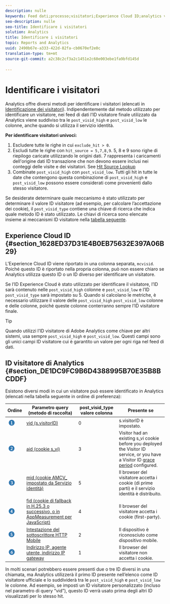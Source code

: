 ```yaml
---
description: nulle
keywords: Feed dati;processo;visitatori;Experience Cloud ID;analytics visitor id;identificare
seo-description: nulle
seo-title: Identificare i visitatori
solution: Analytics
title: Identificare i visitatori
topic: Reports and Analytics
uuid: 2490b67e-a333-422d-82fa-cb0670ef2e0c
translation-type: tm+mt
source-git-commit: a2c38c2cf3a2c1451e2c60e003ebe1fa9bfd145d

---
```



# Identificare i visitatori

Analytics offre diversi metodi per identificare i visitatori (elencati in [Identificazione dei visitatori](../../../export/analytics-data-feed/c-df-contents/datafeeds-visid.md#concept_BE966BABA7D0475BB706BC6676B8FA11)). Indipendentemente dal metodo utilizzato per identificare un visitatore, nei feed di dati l’ID visitatore finale utilizzato da Analytics viene suddiviso tra le `post_visid_high` e `post_visid_low` le colonne, anche quando si utilizza il servizio identità.

**Per identificare visitatori univoci:**

1. Escludere tutte le righe in cui `exclude_hit > 0`.
1. Escludi tutte le righe con `hit_source = 5,7,8,9`. 5, 8 e 9 sono righe di riepilogo caricate utilizzando le origini dati. 7 rappresenta i caricamenti dell'origine dati ID transazione che non devono essere inclusi nei conteggi delle visite e dei visitatori. See [Hit Source Lookup](../../../export/analytics-data-feed/c-df-contents/datafeeds-hit-source.md#concept_FE4C114F6A524F7593D5CAC944C36C42)
1. Combinate `post_visid_high` con `post_visid_low`. Tutti gli hit in tutte le date che contengono questa combinazione di `post_visid_high` e `post_visid_low` possono essere considerati come provenienti dallo stesso visitatore.

Se desiderate determinare quale meccanismo è stato utilizzato per determinare il valore ID visitatore (ad esempio, per calcolare l’accettazione dei cookie), il `post_visid_type` contiene una chiave di ricerca che indica quale metodo ID è stato utilizzato. Le chiavi di ricerca sono elencate insieme ai meccanismi ID visitatore nella [tabella seguente](../../../export/analytics-data-feed/c-df-contents/datafeeds-visid.md#table_D267D36451F643D1BB68AF6FEAA6AD1A).

## Experience Cloud ID {#section_1628ED37D31E4B0EB75632E397A06B29}

L’Experience Cloud ID viene riportato in una colonna separata, `mcvisid`. Poiché questo ID è riportato nella propria colonna, può non essere chiaro se Analytics utilizza questo ID o un ID diverso per identificare un visitatore.

Se l’ID Experience Cloud è stato utilizzato per identificare il visitatore, l’ID sarà contenuto nelle `post_visid_high` colonne e `post_visid_low` e l’ID `post_visid_type` sarà impostato su 5. Quando si calcolano le metriche, è necessario utilizzare il valore delle `post_visid_high` `post_visid_low` colonne e delle colonne, poiché queste colonne conterranno sempre l’ID visitatore finale.

>[!TIP]
>
> Quando utilizzi l’ID visitatore di Adobe Analytics come chiave per altri sistemi, usa sempre `post_visid_high` e `post_visid_low`. Questi campi sono gli unici campi ID visitatore cui è garantito un valore per ogni riga nel feed di dati.

## ID visitatore di Analytics {#section_DE1DC9FC9B6D4388995B70E35B8BCDDF}

Esistono diversi modi in cui un visitatore può essere identificato in Analytics (elencati nella tabella seguente in ordine di preferenza):

| Ordine | Parametro query (metodo di raccolta) | post_visid_type valore colonna | Presente se |
|---|---|---|---|
| ![](assets/step1_icon.png) | [vid (s.visitorID)](https://marketing.adobe.com/resources/help/en_US/sc/implement/visid_custom.html) | 0 | s.visitorID è impostato. |
| ![](assets/step2_icon.png) | [aid (cookie s_vi)](https://marketing.adobe.com/resources/help/en_US/sc/implement/visid_analytics.html) | 3 | Visitor had an existing s_vi cookie before you deployed the Visitor ID service, or you have a Visitor ID [grace period](https://marketing.adobe.com/resources/help/en_US/mcvid/mcvid_grace_period.html) configured. |
| ![](assets/step3_icon.png) | [mid (cookie AMCV_ impostato da Servizio identità)](https://marketing.adobe.com/resources/help/en_US/mcvid/) | 5 | Il browser del visitatore accetta i cookie (di prime parti) e il servizio identità è distribuito. |
| ![](assets/step4_icon.png) | [fid (cookie di fallback in H.25.3 o successivo, o in AppMeasurement per JavaScript)](https://marketing.adobe.com/resources/help/en_US/sc/implement/visid_fallback.html) | 4 | Il browser del visitatore accetta i cookie (first-party). |
| ![](assets/step5_icon.png) | [Intestazione del sottoscrittore HTTP Mobile](https://marketing.adobe.com/resources/help/en_US/sc/implement/visid_mobile.html) | 2 | Il dispositivo è riconosciuto come dispositivo mobile. |
| ![](assets/step6_icon.png) | [Indirizzo IP, agente utente, indirizzo IP gateway](https://marketing.adobe.com/resources/help/en_US/sc/implement/visid_fallback.html) | 1 | Il browser del visitatore non accetta i cookie. |

In molti scenari potrebbero essere presenti due o tre ID diversi in una chiamata, ma Analytics utilizzerà il primo ID presente nell’elenco come ID visitatore ufficiale e lo suddividerà tra le `post_visid_high` e `post_visid_low` le colonne. Ad esempio, se imposti un ID visitatore personalizzato (incluso nel parametro di query “vid”), questo ID verrà usato prima degli altri ID visualizzati per lo stesso hit.
